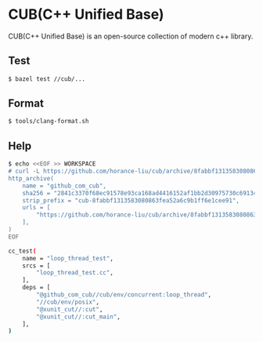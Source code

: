 # CUB(C++ Unified Base) 

CUB(C++ Unified Base) is an open-source collection of modern c++ library. 

## Test 

```bash
$ bazel test //cub/...
```

## Format

```bash
$ tools/clang-format.sh
```

## Help 

```bash
$ echo <<EOF >> WORKSPACE
# curl -L https://github.com/horance-liu/cub/archive/8fabbf1313583080863fea52a6c9b1ff6e1cee91.tar.gz | sha256sum
http_archive(
    name = "github_com_cub",
    sha256 = "2841c3370f68ec91578e93ca168ad4416152af1bb2d30975730c69134128191a",
    strip_prefix = "cub-8fabbf1313583080863fea52a6c9b1ff6e1cee91",
    urls = [
        "https://github.com/horance-liu/cub/archive/8fabbf1313583080863fea52a6c9b1ff6e1cee91.tar.gz",
    ],
)
EOF
```


```bash
cc_test(
    name = "loop_thread_test",
    srcs = [
        "loop_thread_test.cc",
    ],
    deps = [
        "@github_com_cub//cub/env/concurrent:loop_thread",
        "//cub/env/posix",
        "@xunit_cut//:cut",
        "@xunit_cut//:cut_main",        
    ],
)
```
